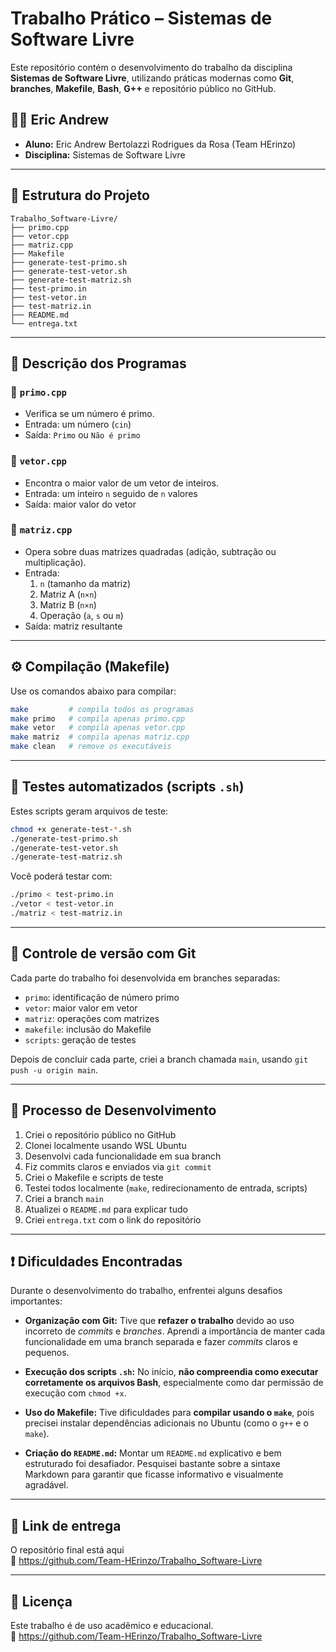 # Trabalho Prático – Sistemas de Software Livre

Este repositório contém o desenvolvimento do trabalho da disciplina **Sistemas de Software Livre**, utilizando práticas modernas como **Git**, **branches**, **Makefile**, **Bash**, **G++** e repositório público no GitHub.

## 👨‍💻 Eric Andrew

- **Aluno:** Eric Andrew Bertolazzi Rodrigues da Rosa (Team HErinzo)  
- **Disciplina:** Sistemas de Software Livre  

---

## 📌 Estrutura do Projeto

```
Trabalho_Software-Livre/
├── primo.cpp
├── vetor.cpp
├── matriz.cpp
├── Makefile
├── generate-test-primo.sh
├── generate-test-vetor.sh
├── generate-test-matriz.sh
├── test-primo.in
├── test-vetor.in
├── test-matriz.in
├── README.md
└── entrega.txt
```

---

## 🧠 Descrição dos Programas

### 🔹 `primo.cpp`
- Verifica se um número é primo.
- Entrada: um número (`cin`)
- Saída: `Primo` ou `Não é primo`

### 🔹 `vetor.cpp`
- Encontra o maior valor de um vetor de inteiros.
- Entrada: um inteiro `n` seguido de `n` valores
- Saída: maior valor do vetor

### 🔹 `matriz.cpp`
- Opera sobre duas matrizes quadradas (adição, subtração ou multiplicação).
- Entrada:
  1. `n` (tamanho da matriz)
  2. Matriz A (`n×n`)
  3. Matriz B (`n×n`)
  4. Operação (`a`, `s` ou `m`)
- Saída: matriz resultante

---

## ⚙️ Compilação (Makefile)

Use os comandos abaixo para compilar:

```bash
make         # compila todos os programas
make primo   # compila apenas primo.cpp
make vetor   # compila apenas vetor.cpp
make matriz  # compila apenas matriz.cpp
make clean   # remove os executáveis
```

---

## 🧪 Testes automatizados (scripts `.sh`)

Estes scripts geram arquivos de teste:

```bash
chmod +x generate-test-*.sh
./generate-test-primo.sh
./generate-test-vetor.sh
./generate-test-matriz.sh
```

Você poderá testar com:

```bash
./primo < test-primo.in
./vetor < test‑vetor.in
./matriz < test-matriz.in
```

---

## 🔁 Controle de versão com Git

Cada parte do trabalho foi desenvolvida em branches separadas:

- `primo`: identificação de número primo
- `vetor`: maior valor em vetor
- `matriz`: operações com matrizes
- `makefile`: inclusão do Makefile
- `scripts`: geração de testes

Depois de concluir cada parte, criei a branch chamada `main`, usando `git push -u origin main`.

---

## 🚀 Processo de Desenvolvimento

1. Criei o repositório público no GitHub  
2. Clonei localmente usando WSL Ubuntu  
3. Desenvolvi cada funcionalidade em sua branch  
4. Fiz commits claros e enviados via `git commit`  
5. Criei o Makefile e scripts de teste  
6. Testei todos localmente (`make`, redirecionamento de entrada, scripts)  
7. Criei a branch `main`  
8. Atualizei o `README.md` para explicar tudo  
9. Criei `entrega.txt` com o link do repositório

---

## ❗ Dificuldades Encontradas

Durante o desenvolvimento do trabalho, enfrentei alguns desafios importantes:

- **Organização com Git:** Tive que **refazer o trabalho** devido ao uso incorreto de *commits* e *branches*. Aprendi a importância de manter cada funcionalidade em uma branch separada e fazer *commits* claros e pequenos.

- **Execução dos scripts `.sh`:** No início, **não compreendia como executar corretamente os arquivos Bash**, especialmente como dar permissão de execução com `chmod +x`.

- **Uso do Makefile:** Tive dificuldades para **compilar usando o `make`**, pois precisei instalar dependências adicionais no Ubuntu (como o `g++` e o `make`).

- **Criação do `README.md`:** Montar um `README.md` explicativo e bem estruturado foi desafiador. Pesquisei bastante sobre a sintaxe Markdown para garantir que ficasse informativo e visualmente agradável.

---

## 📎 Link de entrega

O repositório final está aqui  
📌 https://github.com/Team-HErinzo/Trabalho_Software-Livre

---

## 📃 Licença

Este trabalho é de uso acadêmico e educacional.  
🔗 https://github.com/Team-HErinzo/Trabalho_Software-Livre
